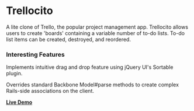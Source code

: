 # Trellocito

A lite clone of Trello, the popular project management app. Trellocito allows users to create 'boards' containing a variable number of to-do lists. To-do list items can be created, destroyed, and reordered.

### Interesting Features
Implements intuitive drag and drop feature using jQuery UI's Sortable plugin.

Overrides standard Backbone Model#parse methods to create complex Rails-side associations on the client.

**[Live Demo](http://trellocito.charnuska.com)**